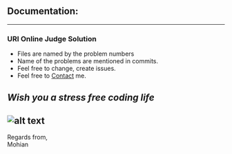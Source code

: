 ## Documentation:
---
### URI Online Judge Solution
* Files are named by the problem numbers <br>
* Name of the problems are mentioned in commits.<br>
* Feel free to change, create issues.<br>
* Feel free to [Contact](mailto:h3is3nb3rg20@yahoo.com "Email to Mohian") me.
## *Wish you a stress free coding life* 
![alt text](https://static.tumblr.com/vmnpcjf/GCSm7dncc/tumblr_lme283sjn01qbdwboo1_500.gif "yich!")
<br>
---
Regards from,<br> Mohian
